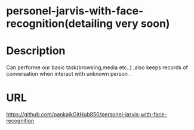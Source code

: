# personel-jarvis-with-face-recognition(detailing very soon)
# Description
Can performe our basic task(browsing,media etc..) ,also keeps records of conversation when interact with unknown person .
# URL
https://github.com/pankajkGitHub850/personel-jarvis-with-face-recognition
